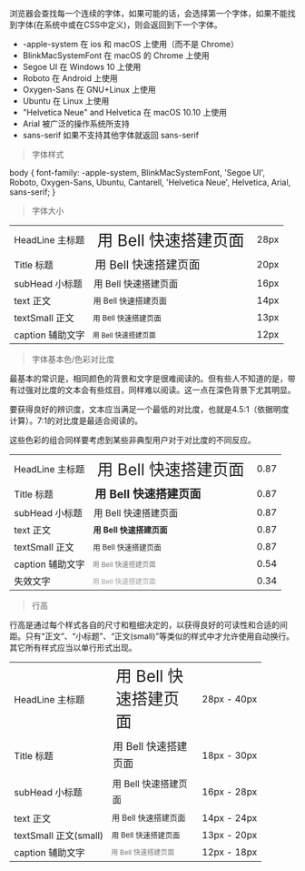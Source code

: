 浏览器会查找每一个连续的字体，如果可能的话，会选择第一个字体，如果不能找到字体(在系统中或在CSS中定义)，则会返回到下一个字体。

- -apple-system 在 ios 和 macOS 上使用（而不是 Chrome）
- BlinkMacSystemFont 在 macOS 的 Chrome 上使用
- Segoe UI 在 Windows 10 上使用
- Roboto 在 Android 上使用
- Oxygen-Sans 在 GNU+Linux 上使用
- Ubuntu 在 Linux 上使用
- "Helvetica Neue" and Helvetica 在 macOS 10.10 上使用
- Arial 被广泛的操作系统所支持
- sans-serif 如果不支持其他字体就返回 sans-serif

> 字体样式

body {
    font-family: -apple-system, BlinkMacSystemFont, 'Segoe UI', Roboto, Oxygen-Sans, Ubuntu,
    Cantarell, 'Helvetica Neue', Helvetica, Arial, sans-serif;
}

> 字体大小

<html>
    <table class="bell-table">
        <tbody>
            <tr>
                <td>HeadLine 主标题</td>
                <td class="bell-text-large" style="font-size: 28px">用 Bell 快速搭建页面</td>
                <td>28px</td>
            </tr>
            <tr>
                <td>Title 标题</td>
                <td style="font-size: 20px">用 Bell 快速搭建页面</td>
                <td>20px</td>
            </tr>
            <tr>
                <td>subHead 小标题</td>
                <td style="font-size: 16px">用 Bell 快速搭建页面</td>
                <td>16px</td>
            </tr>
            <tr>
                <td>text 正文</td>
                <td style="font-size: 14px">用 Bell 快速搭建页面</td>
                <td>14px</td>
            </tr>
            <tr>
                <td>textSmall 正文</td>
                <td style="font-size: 13px">用 Bell 快速搭建页面</td>
                <td>13px</td>
            </tr>
            <tr>
                <td>caption 辅助文字</td>
                <td style="font-size: 12px">用 Bell 快速搭建页面</td>
                <td>12px</td>
            </tr>
        </tbody>
    </table>
</html>

> 字体基本色/色彩对比度

最基本的常识是，相同颜色的背景和文字是很难阅读的。但有些人不知道的是，带有过强对比度的文本会有些炫目，同样难以阅读。这一点在深色背景下尤其明显。

要获得良好的辨识度，文本应当满足一个最低的对比度，也就是4.5:1（依据明度计算）。7:1的对比度是最适合阅读的。

这些色彩的组合同样要考虑到某些非典型用户对于对比度的不同反应。

<html>
    <table class="bell-table">
        <tbody>
            <tr>
                <td>HeadLine 主标题</td>
                <td style="font-size: 28px; color: rgba(0,0,0,.87);">用 Bell 快速搭建页面</td>
                <td>0.87</td>
            </tr>
            <tr>
                <td>Title 标题</td>
                <td style="font-size: 20px; color: rgba(0,0,0,.87); font-weight: bold;">用 Bell 快速搭建页面</td>
                <td>0.87</td>
            </tr>
            <tr>
                <td>subHead 小标题</td>
                <td style="font-size: 16px; color: rgba(0,0,0,.87);">用 Bell 快速搭建页面</td>
                <td>0.87</td>
            </tr>
            <tr>
                <td>text 正文</td>
                <td style="font-size: 14px; color: rgba(0,0,0,.87); font-weight: bold;">用 Bell 快速搭建页面</td>
                <td>0.87</td>
            </tr>
            <tr>
                <td>textSmall 正文</td>
                <td style="font-size: 13px; color: rgba(0,0,0,.87);">用 Bell 快速搭建页面</td>
                <td>0.87</td>
            </tr>
            <tr>
                <td>caption 辅助文字</td>
                <td style="font-size: 12px; color: rgba(0,0,0,.54);">用 Bell 快速搭建页面</td>
                <td>0.54</td>
            </tr>
            <tr>
                <td>失效文字</td>
                <td style="font-size: 12px; color: rgba(0,0,0,.37);">用 Bell 快速搭建页面</td>
                <td>0.34</td>
            </tr>
        </tbody>
    </table>
</html>

> 行高

行高是通过每个样式各自的尺寸和粗细决定的，以获得良好的可读性和合适的间距。只有“正文”、“小标题”、“正文(small)”等类似的样式中才允许使用自动换行。其它所有样式应当以单行形式出现。

<html>
    <table class="bell-table">
        <tbody>
            <tr>
                <td>HeadLine 主标题</td>
                <td style="width: 130px;font-size: 28px; color: rgba(0,0,0,.87); line-height: 40px;">用 Bell 快速搭建页面</td>
                <td>28px - 40px</td>
            </tr>
            <tr>
                <td>Title 标题</td>
                <td style="width: 130px;font-size: 18px; color: rgba(0,0,0,.87); line-height: 30px;">用 Bell 快速搭建页面</td>
                <td>18px - 30px</td>
            </tr>
            <tr>
                <td>subHead 小标题</td>
                <td style="width: 130px;font-size: 16px; color: rgba(0,0,0,.87); line-height: 28px;">用 Bell 快速搭建页面</td>
                <td>16px - 28px</td>
            </tr>
            <tr>
                <td>text 正文</td>
                <td style="width: 130px;font-size: 14px; color: rgba(0,0,0,.87); line-height: 24px;">用 Bell 快速搭建页面</td>
                <td>14px - 24px</td>
            </tr>
            <tr>
                <td>textSmall 正文(small)</td>
                <td style="width: 130px;font-size: 13px; color: rgba(0,0,0,.87); line-height: 20px;">用 Bell 快速搭建页面</td>
                <td>13px - 20px</td>
            </tr>
            <tr>
                <td>caption 辅助文字</td>
                <td style="width: 130px;font-size: 12px; color: rgba(0,0,0,.54); line-height: 18px;">用 Bell 快速搭建页面</td>
                <td>12px - 18px</td>
            </tr>
        </tbody>
    </table>
</html>
